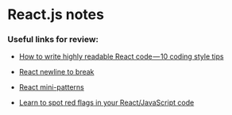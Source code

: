 # React.js notes

### Useful links for review:
- [How to write highly readable React code — 10 coding style tips](https://medium.freecodecamp.org/10-points-to-remember-thatll-help-you-master-coding-in-reactjs-library-d0520d8c73d8)

- [React newline to break](https://medium.com/@kevinsimper/react-newline-to-break-nl2br-a1c240ba746)

- [React mini-patterns](https://hackernoon.com/10-react-mini-patterns-c1da92f068c5)

- [Learn to spot red flags in your React/JavaScript code](https://medium.freecodecamp.org/learn-to-spot-red-flags-in-your-react-javascript-code-d52d5fac85f4)
